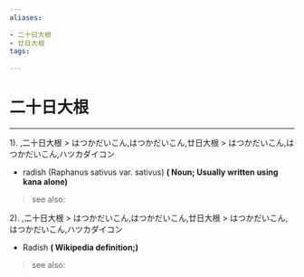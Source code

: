 ```yaml
---
aliases:
    
- 二十日大根
- 廿日大根
tags:
    
---
```


# 二十日大根
---
1).
,二十日大根 > はつかだいこん,はつかだいこん,廿日大根 > はつかだいこん,はつかだいこん,ハツカダイコン

- radish (Raphanus sativus var. sativus)
**( Noun; Usually written using kana alone)**
> see also: 
            
2).
,二十日大根 > はつかだいこん,はつかだいこん,廿日大根 > はつかだいこん,はつかだいこん,ハツカダイコン

- Radish
**( Wikipedia definition;)**
> see also: 
            